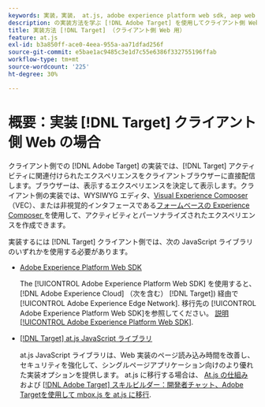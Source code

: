 ```yaml
---
keywords: 実装，実装， at.js, adobe experience platform web sdk, aep web sdk
description: の実装方法を学ぶ [!DNL Adobe Target] を使用してクライアント側 Web の場合 [!DNL Adobe Experience Platform Web SDK] (AEP Web SDK) または at.js JavaScript ライブラリ。
title: 実装方法 [!DNL Target] （クライアント側 Web 用）
feature: at.js
exl-id: b3a850ff-ace0-4eea-955a-aa71dfad256f
source-git-commit: e5bae1ac9485c3e1d7c55e6386f332755196ffab
workflow-type: tm+mt
source-wordcount: '225'
ht-degree: 30%

---
```


# 概要：実装 [!DNL Target] クライアント側 Web の場合

クライアント側での [!DNL Adobe Target] の実装では、[!DNL Target] アクティビティに関連付けられたエクスペリエンスをクライアントブラウザーに直接配信します。ブラウザーは、表示するエクスペリエンスを決定して表示します。クライアント側の実装では、WYSIWYG エディタ、[Visual Experience Composer](https://experienceleague.adobe.com/docs/target/using/experiences/vec/visual-experience-composer.html) （VEC）、または非視覚的インタフェースである[フォームベースの Experience Composer ](https://experienceleague.adobe.com/docs/target/using/experiences/form-experience-composer.html)を使用して、アクティビティとパーソナライズされたエクスペリエンスを作成できます。

実装するには [!DNL Target] クライアント側では、次の JavaScript ライブラリのいずれかを使用する必要があります。

* [Adobe Experience Platform Web SDK](/help/dev/implement/client-side/aep-web-sdk.md)

  The [!UICONTROL Adobe Experience Platform Web SDK] を使用すると、 [!DNL Adobe Experience Cloud] （次を含む） [!DNL Target]) 経由で [!UICONTROL Adobe Experience Edge Network]. 移行先の [!UICONTROL Adobe Experience Platform Web SDK]を参照してください。 [説明 [!UICONTROL Adobe Experience Platform Web SDK]](/help/dev/implement/client-side/aep-web-sdk.md).

* [[!DNL Target] at.js JavaScript ライブラリ](/help/dev/implement/client-side/atjs/how-atjs-works/overview.md)

  at.js JavaScript ライブラリは、Web 実装のページ読み込み時間を改善し、セキュリティを強化して、シングルページアプリケーション向けのより優れた実装オプションを提供します。 at.js に移行する場合は、 [At.js の仕組み](/help/dev/implement/client-side/atjs/how-atjs-works/overview.md) および [[!DNL Adobe Target] スキルビルダー：開発者チャット、Adobe Targetを使用して mbox.js を at.js に移行](https://seminars.adobeconnect.com/ptdo6mfo6qn6/?proto=true).
